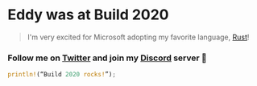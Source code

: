 # Eddy was at Build 2020

> I'm very excited for Microsoft adopting my favorite language, [Rust](https://www.rust-lang.org/)!

### Follow me on [Twitter](https://twitter.com/edfloreshz) and join my [Discord](https://discord.gg/p9SMcAh) server 🙂

```rust 
println!(“Build 2020 rocks!”);
```
